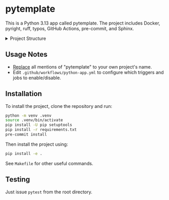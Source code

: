 # pytemplate

This is a Python 3.13 app called pytemplate. The project includes Docker, pyright, ruff, typos, GitHub Actions, pre-commit, and Sphinx.

<details>

<summary>Project Structure</summary>

## Project Structure

The project structure is as follows:

```sh
pytemplate
├── .dockerignore
├── .github
│   ├── dependabot.yml
│   └── workflows
│       └── python-app.yml
├── .gitignore
├── .pre-commit-config.yaml
├── Dockerfile
├── Makefile
├── README.md
├── docs
│   ├── Makefile
│   └── source
│       ├── conf.py
│       └── index.rst
├── pyproject.toml
├── pytemplate
│   ├── __init__.py
│   ├── main.py
│   └── utils.py
├── requirements.txt
├── ruff.toml
└── tests
    ├── test_main.py
    └── test_utils.py
```

The source code is located in the `pytemplate` folder, which contains the `__init__.py`, `main.py`, and `utils.py` files. The tests are located in the `tests` folder, which contains the `test_main.py` and `test_utils.py` files.

The project uses toml for configuration instead of `setup.py`. The configuration file is located in `pyproject.toml`.

The project includes Docker, with a `Dockerfile` located in the root directory. The `.dockerignore` file is also located in the root directory.

The project includes `pyright` for static type checking, `typos` for code spell check, `ruff` for linting & code formatting, and `pre-commit` for enforcing these checks before git commits and on the CI. The configuration for these tools is located in the `ruff.toml` and `.pre-commit-config.yaml` files.

The project includes Sphinx for documentation, with the documentation located in the `docs` folder. The `source/conf.py` file contains the configuration for Sphinx.

The project includes GitHub Actions for continuous integration, with the configuration located in the `.github/workflows/python-app.yml` file.

</details>

## Usage Notes

- [Replace](https://github.com/your-tools/ruplacer) all mentions of "pytemplate" to your own project's name.
- Edit `.github/workflows/python-app.yml` to configure which triggers and jobs to enable/disable.

## Installation

To install the project, clone the repository and run:

```sh
python -m venv .venv
source .venv/bin/activate
pip install -U pip setuptools
pip install -r requirements.txt
pre-commit install
```

Then install the project using:

```sh
pip install -e .
```

See `Makefile` for other useful commands.

## Testing

Just issue `pytest` from the root directory.
